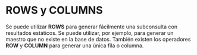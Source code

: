 

# ROWS y COLUMNS

Se puede utilizar **ROWS** para generar fácilmente una subconsulta con resultados estáticos. Se puede utilizar, por ejemplo, para generar un maestro que no existe en la base de datos. También existen los  operadores **ROW** y **COLUMN** para generar una única fila o columna.


<view-sql-code fileName="Rows"/>